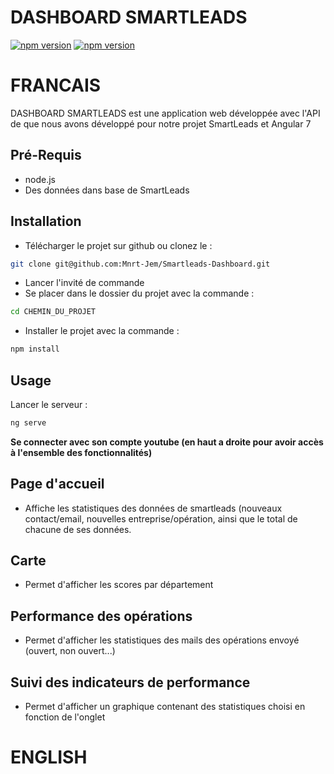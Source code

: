 
# DASHBOARD SMARTLEADS
[![npm version](https://img.shields.io/badge/node.js-10.15.0-green.svg)](https://img.shields.io/badge/node.js-10.15.0-green.svg) [![npm version](https://img.shields.io/badge/npm%20package-7.0.6-green.svg)](https://img.shields.io/badge/npm%20package-7.0.6-green.svg) 



# FRANCAIS



DASHBOARD SMARTLEADS est une application web développée avec l'API de que nous avons développé pour notre projet SmartLeads et Angular 7

## Pré-Requis
- node.js
- Des données dans base de SmartLeads

## Installation

- Télécharger le projet sur github ou clonez le : 

```bash
git clone git@github.com:Mnrt-Jem/Smartleads-Dashboard.git
```
- Lancer l'invité de commande
- Se placer dans le dossier du projet avec la commande :

```bash
cd CHEMIN_DU_PROJET
```
- Installer le projet avec la commande :

```bash
npm install
```

## Usage
Lancer le serveur :
```python
ng serve
```

**Se connecter avec son compte youtube (en haut a droite pour avoir accès à l'ensemble des fonctionnalités)**

## Page d'accueil
- Affiche les statistiques des données de smartleads (nouveaux contact/email, nouvelles entreprise/opération, ainsi que le total de chacune de ses données.

## Carte
- Permet d'afficher les scores par département

## Performance des opérations
- Permet d'afficher les statistiques des mails des opérations envoyé (ouvert, non ouvert...)

## Suivi des indicateurs de performance
- Permet d'afficher un graphique contenant des statistiques choisi en fonction de l'onglet



# ENGLISH


